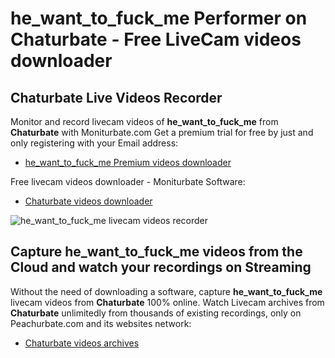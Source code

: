 # he_want_to_fuck_me Performer on Chaturbate - Free LiveCam videos downloader

## Chaturbate Live Videos Recorder

Monitor and record livecam videos of **he_want_to_fuck_me** from **Chaturbate** with Moniturbate.com
Get a premium trial for free by just and only registering with your Email address:
* [he_want_to_fuck_me Premium videos downloader](https://moniturbate.com/request-demo-licence-key.html)

Free livecam videos downloader - Moniturbate Software:
* [Chaturbate videos downloader](https://moniturbate.com/moniturbate-download-software.html)

![he_want_to_fuck_me livecam videos recorder](https://peachurnet.com/templates/moniturbate-software.png)


## Capture he_want_to_fuck_me videos from the Cloud and watch your recordings on Streaming

Without the need of downloading a software, capture **he_want_to_fuck_me** livecam videos from **Chaturbate** 100% online.
Watch Livecam archives from **Chaturbate** unlimitedly from thousands of existing recordings, only on Peachurbate.com and its websites network:
* [Chaturbate videos archives](https://peachurnet.com/)